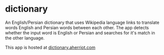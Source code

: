 dictionary
==========

An English/Persian dictionary that uses Wikipedia language links to translate words English and Persian words between each other.  The app detects whether the input word is English or Persian and searches for it's match in the other language.

This app is hosted at [dictionary.aherriot.com](http://dictionary.aherriot.com)
